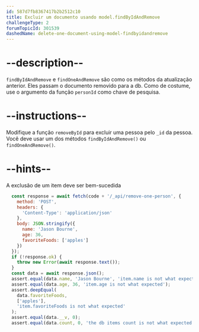 ```yaml
---
id: 587d7fb8367417b2b2512c10
title: Excluir um documento usando model.findByIdAndRemove
challengeType: 2
forumTopicId: 301539
dashedName: delete-one-document-using-model-findbyidandremove
---
```


# --description--

`findByIdAndRemove` e `findOneAndRemove` são como os métodos da atualização anterior. Eles passam o documento removido para a db. Como de costume, use o argumento da função `personId` como chave de pesquisa.

# --instructions--

Modifique a função `removeById` para excluir uma pessoa pelo `_id` da pessoa. Você deve usar um dos métodos `findByIdAndRemove()` ou `findOneAndRemove()`.

# --hints--

A exclusão de um item deve ser bem-sucedida

```js
  const response = await fetch(code + '/_api/remove-one-person', {
    method: 'POST',
    headers: {
      'Content-Type': 'application/json'
    },
    body: JSON.stringify({
      name: 'Jason Bourne',
      age: 36,
      favoriteFoods: ['apples']
    })
  });
  if (!response.ok) {
    throw new Error(await response.text());
  }
  const data = await response.json();
  assert.equal(data.name, 'Jason Bourne', 'item.name is not what expected');
  assert.equal(data.age, 36, 'item.age is not what expected');
  assert.deepEqual(
    data.favoriteFoods,
    ['apples'],
    'item.favoriteFoods is not what expected'
  );
  assert.equal(data.__v, 0);
  assert.equal(data.count, 0, 'the db items count is not what expected');
```

